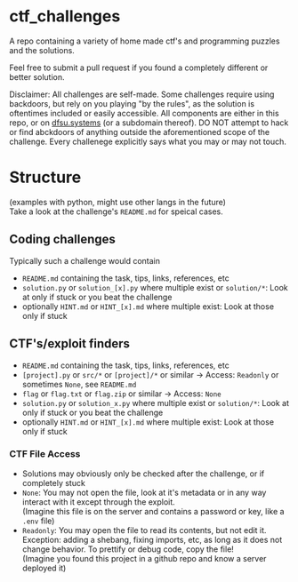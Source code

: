 # ctf_challenges
A repo containing a variety of home made ctf's and programming puzzles and the solutions.

Feel free to submit a pull request if you found a completely different or better solution.

Disclaimer: All challenges are self-made. Some challenges require using backdoors,
but rely on you playing "by the rules", as the solution is oftentimes included or 
easily accessible. All components are either in this repo, or on [dfsu.systems](http.//dfsu.systems) (or a subdomain thereof).
DO NOT attempt to hack or find abckdoors of anything outside the aforementioned scope of the challenge. 
Every challenege explicitly says what you may or may not touch.

# Structure
(examples with python, might use other langs in the future)<br>
Take a look at the challenge's `README.md` for speical cases.
## Coding challenges
Typically such a challenge would contain
- `README.md` containing the task, tips, links, references, etc
- `solution.py` or `solution_[x].py` where multiple exist or `solution/*`: Look at only if stuck or you beat the challenge
- optionally `HINT.md` or `HINT_[x].md` where multiple exist: Look at those only if stuck
## CTF's/exploit finders
- `README.md` containing the task, tips, links, references, etc
- `[project].py` or `src/*` or `[project]/*` or similar -> Access: `Readonly` or sometimes `None`, see `README.md`
- `flag` or `flag.txt` or `flag.zip` or similar -> Access: `None`
- `solution.py` or `solution_x.py` where multiple exist or `solution/*`: Look at only if stuck or you beat the challenge
- optionally `HINT.md` or `HINT_[x].md` where multiple exist: Look at those only if stuck
### CTF File Access
- Solutions may obviously only be checked after the challenge, or if completely stuck
- `None`: You may not open the file, look at it's metadata or in any way interact with it except through the exploit.<br>
(Imagine this file is on the server and contains a password or key, like a `.env` file)
- `Readonly`: You may open the file to read its contents, but not edit it. <br>
Exception: adding a shebang, fixing imports, etc, as long as it does not change behavior. To prettify or debug code, copy the file!<br>
(Imagine you found this project in a github repo and know a server deployed it)
 

